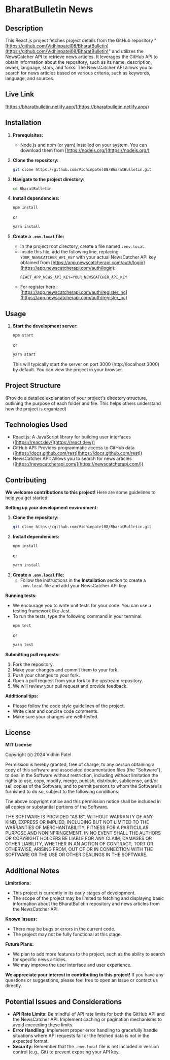 # BharatBulletin News

 ## **Description**

This React.js project fetches project details from the GitHub repository "[https://github.com/Vidhinpatel08/BharatBulletin](https://github.com/Vidhinpatel08/BharatBulletin)" and utilizes the NewsCatcher API to retrieve news articles. It leverages the GitHub API to obtain information about the repository, such as its name, description, owner, language, stars, and forks. The NewsCatcher API allows you to search for news articles based on various criteria, such as keywords, language, and sources. 

 ## **Live Link**

[https://bharatbulletin.netlify.app/](https://bharatbulletin.netlify.app/)

 ## **Installation**

1. **Prerequisites:**
   - Node.js and npm (or yarn) installed on your system. You can download them from [https://nodejs.org/](https://nodejs.org/)

2. **Clone the repository:**
   ```bash
   git clone https://github.com/Vidhinpatel08/BharatBulletin.git
   ```

3. **Navigate to the project directory:**
   ```bash
   cd BharatBulletin
   ```

4. **Install dependencies:**
   ```bash
   npm install
   ```
   or
   ```bash
   yarn install
   ```

5. **Create a `.env.local` file:**
   - In the project root directory, create a file named `.env.local`.
   - Inside this file, add the following line, replacing `YOUR_NEWSCATCHER_API_KEY` with your actual NewsCatcher API key obtained from [https://app.newscatcherapi.com/auth/login](https://app.newscatcherapi.com/auth/login):
     ```
     REACT_APP_NEWS_API_KEY=YOUR_NEWSCATCHER_API_KEY
     ```
   - For register here : [https://app.newscatcherapi.com/auth/register_nc](https://app.newscatcherapi.com/auth/register_nc)
 ## **Usage**

1. **Start the development server:**
   ```bash
   npm start
   ```
   or
   ```bash
   yarn start
   ```
   This will typically start the server on port 3000 (http://localhost:3000) by default. You can view the project in your browser.

 ## **Project Structure**

(Provide a detailed explanation of your project's directory structure, outlining the purpose of each folder and file. This helps others understand how the project is organized)

 ## **Technologies Used**

- React.js: A JavaScript library for building user interfaces ([https://react.dev/](https://react.dev/))
- GitHub API: Provides programmatic access to GitHub data ([https://docs.github.com/rest](https://docs.github.com/rest))
- NewsCatcher API: Allows you to search for news articles ([https://newscatcherapi.com/](https://newscatcherapi.com/))

 ## **Contributing**

**We welcome contributions to this project!** Here are some guidelines to help you get started:

**Setting up your development environment:**

1. **Clone the repository:**
   ```bash
   git clone https://github.com/Vidhinpatel08/BharatBulletin.git
   ```
2. **Install dependencies:**
   ```bash
   npm install
   ```
   or
   ```bash
   yarn install
   ```
3. **Create a `.env.local` file:**
   - Follow the instructions in the **Installation** section to create a `.env.local` file and add your NewsCatcher API key.

**Running tests:**

- We encourage you to write unit tests for your code. You can use a testing framework like Jest.
- To run the tests, type the following command in your terminal:
   ```bash
   npm test
   ```
   or
   ```bash
   yarn test
   ```

**Submitting pull requests:**

1. Fork the repository.
2. Make your changes and commit them to your fork.
3. Push your changes to your fork.
4. Open a pull request from your fork to the upstream repository.
5. We will review your pull request and provide feedback.

**Additional tips:**

- Please follow the code style guidelines of the project.
- Write clear and concise code comments.
- Make sure your changes are well-tested.

 ## **License**

<!-- This project is licensed under the MIT License: [https://choosealicense.com/licenses/mit/](https://choosealicense.com/licenses/mit/). This license allows you to freely use, modify, and distribute the code, as long as you include the copyright and license notice in your derivative works. -->

**MIT License**

Copyright (c) 2024 Vidhin Patel

Permission is hereby granted, free of charge, to any person obtaining a copy
of this software and associated documentation files (the "Software"), to deal
in the Software without restriction, including without limitation the rights
to use, copy, modify, merge, publish, distribute, sublicense, and/or sell
copies of the Software, and to permit persons to whom the Software is
furnished to do so, subject to the following conditions:

The above copyright notice and this permission notice shall be included in all
copies or substantial portions of the Software.

THE SOFTWARE IS PROVIDED "AS IS", WITHOUT WARRANTY OF ANY KIND, EXPRESS OR
IMPLIED, INCLUDING BUT NOT LIMITED TO THE WARRANTIES OF MERCHANTABILITY,
FITNESS FOR A PARTICULAR PURPOSE AND NONINFRINGEMENT. IN NO EVENT SHALL THE
AUTHORS OR COPYRIGHT HOLDERS BE LIABLE FOR ANY CLAIM, DAMAGES OR OTHER
LIABILITY, WHETHER IN AN ACTION OF CONTRACT, TORT OR OTHERWISE, ARISING FROM,
OUT OF OR IN CONNECTION WITH THE SOFTWARE OR THE USE OR OTHER DEALINGS IN THE
SOFTWARE.

 ## **Additional Notes**

**Limitations:**

- This project is currently in its early stages of development.
- The scope of the project may be limited to fetching and displaying basic information about the BharatBulletin repository and news articles from the NewsCatcher API.

**Known Issues:**

- There may be bugs or errors in the current code.
- The project may not be fully functional at this stage.

**Future Plans:**

- We plan to add more features to the project, such as the ability to search for specific news articles.
- We may improve the user interface and user experience.

**We appreciate your interest in contributing to this project!** If you have any questions or suggestions, please feel free to open an issue or contact us directly.

 ## **Potential Issues and Considerations**

- **API Rate Limits:** Be mindful of API rate limits for both the GitHub API and the NewsCatcher API. Implement caching or pagination mechanisms to avoid exceeding these limits.
- **Error Handling:** Implement proper error handling to gracefully handle situations where API requests fail or the fetched data is not in the expected format.
- **Security:** Remember that the `.env.local` file is not included in version control (e.g., Git) to prevent exposing your API key.
